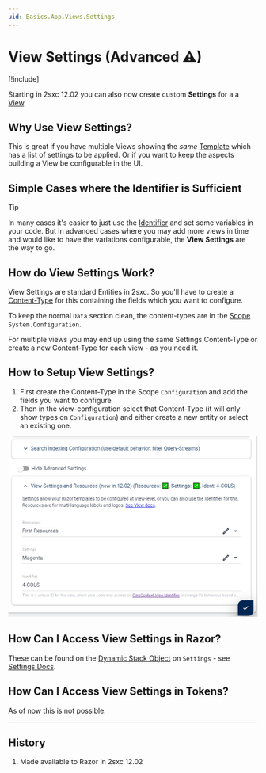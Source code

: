 ```yaml
---
uid: Basics.App.Views.Settings
---
```


# View Settings (Advanced ⚠)

[!include[](~/pages/basics/stack/_shared-float-summary.md)]
<style>.context-box-summary .process-razor, .context-box-summary .data-configuration { visibility: visible; }</style>

Starting in 2sxc 12.02 you can also now create custom **Settings** for a a [View](xref:Basics.App.Views.Index).

## Why Use View Settings?

This is great if you have multiple Views showing the _same_ [Template](xref:Basics.App.Templates) which has a list of settings to be applied. 
Or if you want to keep the aspects building a View be configurable in the UI. 

## Simple Cases where the Identifier is Sufficient

> [!TIP]
> In many cases it's easier to just use the [Identifier](xref:Basics.App.Views.Index) and set some variables in your code.
> But in advanced cases where you may add more views in time and would like to have the variations configurable, the **View Settings** are the way to go.

## How do View Settings Work?

View Settings are standard Entities in 2sxc. So you'll have to create a [Content-Type](xref:Basics.Data.ContentTypes.Index) for this containing the fields which you want to configure. 

To keep the normal `Data` section clean, the content-types are in the [Scope](xref:Basics.Data.Scopes) `System.Configuration`.

For multiple views you may end up using the same Settings Content-Type or create a new Content-Type for each view - as you need it. 

## How to Setup View Settings?

1. First create the Content-Type in the Scope `Configuration` and add the fields you want to configure
1. Then in the view-configuration select that Content-Type (it will only show types on `Configuration`) and either create a new entity or select an existing one.

<img src="./assets/view-settings-and-resources.jpg" class="full-width" />

## How Can I Access View Settings in Razor?

These can be found on the [Dynamic Stack Object](xref:ToSic.Sxc.Data.IDynamicStack) on `Settings` - see [Settings Docs](xref:NetCode.DynamicCode.Objects.Settings).

## How Can I Access View Settings in Tokens?

As of now this is not possible. 

---

## History

1. Made available to Razor in 2sxc 12.02